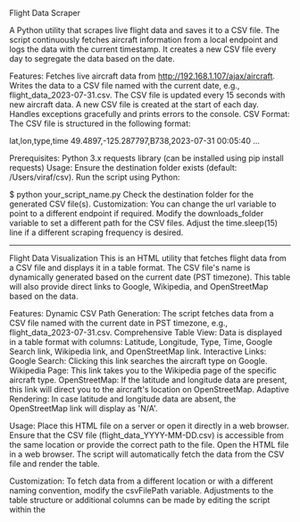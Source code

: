 Flight Data Scraper

A Python utility that scrapes live flight data and saves it to a CSV file. The script continuously fetches aircraft information from a local endpoint and logs the data with the current timestamp. It creates a new CSV file every day to segregate the data based on the date.

Features:
Fetches live aircraft data from http://192.168.1.107/ajax/aircraft.
Writes the data to a CSV file named with the current date, e.g., flight_data_2023-07-31.csv.
The CSV file is updated every 15 seconds with new aircraft data.
A new CSV file is created at the start of each day.
Handles exceptions gracefully and prints errors to the console.
CSV Format:
The CSV file is structured in the following format:


lat,lon,type,time
49.4897,-125.287797,B738,2023-07-31 00:05:40
...

Prerequisites:
Python 3.x
requests library (can be installed using pip install requests)
Usage:
Ensure the destination folder exists (default: /Users/viraf/csv).
Run the script using Python:

$ python your_script_name.py
Check the destination folder for the generated CSV file(s).
Customization:
You can change the url variable to point to a different endpoint if required.
Modify the downloads_folder variable to set a different path for the CSV files.
Adjust the time.sleep(15) line if a different scraping frequency is desired.


-----------------------------------------------------------------------------------------------------------------------------------


Flight Data Visualization
This is an HTML utility that fetches flight data from a CSV file and displays it in a table format. The CSV file's name is dynamically generated based on the current date (PST timezone). This table will also provide direct links to Google, Wikipedia, and OpenStreetMap based on the data.

Features:
Dynamic CSV Path Generation: The script fetches data from a CSV file named with the current date in PST timezone, e.g., flight_data_2023-07-31.csv.
Comprehensive Table View: Data is displayed in a table format with columns: Latitude, Longitude, Type, Time, Google Search link, Wikipedia link, and OpenStreetMap link.
Interactive Links:
Google Search: Clicking this link searches the aircraft type on Google.
Wikipedia Page: This link takes you to the Wikipedia page of the specific aircraft type.
OpenStreetMap: If the latitude and longitude data are present, this link will direct you to the aircraft's location on OpenStreetMap.
Adaptive Rendering: In case latitude and longitude data are absent, the OpenStreetMap link will display as 'N/A'.

Usage:
Place this HTML file on a server or open it directly in a web browser.
Ensure that the CSV file (flight_data_YYYY-MM-DD.csv) is accessible from the same location or provide the correct path to the file.
Open the HTML file in a web browser. The script will automatically fetch the data from the CSV file and render the table.

Customization:
To fetch data from a different location or with a different naming convention, modify the csvFilePath variable.
Adjustments to the table structure or additional columns can be made by editing the script within the <script> tags.

Dependencies:
The utility assumes that the CSV file exists and is named based on the date in PST timezone.
No external libraries or frameworks are required, as this utility uses vanilla JavaScript.

-----------------------------------------------------------------------------------------------------------------------------------

Simple HTTP CSV Server
A lightweight utility to serve CSV files over HTTP using Python's built-in modules. The server will serve files from a specified directory on your local machine.

Features:
Simplicity: Uses Python's built-in http.server and socketserver modules; no external dependencies required.
Custom Port & Directory: Set up to serve on port 8080 and from the directory /Users/viraf/csv by default.
Prerequisites:
Python 3.x installed on your machine.

Usage:
Clone or Download the Script: Download the Python script to your local machine.
Navigate to Script Location: Use the terminal or command prompt to navigate to the location where you saved the script.
Run the Script: Execute the command python <script_name>.py to start the server.
Access the Server: Once the server starts, you can access it by navigating to http://localhost:8080/ in your web browser. Here, you will see the list of CSV files available in the specified directory.

Customization:
Changing the Port: If you want to use a port other than 8080, modify the PORT variable in the script.
Changing the Directory: If you wish to serve files from a different directory, update the DIRECTORY variable with the desired path.
Note:
The server is set to serve files from /Users/viraf/csv by default. Ensure that this directory exists or update the DIRECTORY variable to a valid path before running the script.
Remember to allow access through your firewall if you intend to access this server from other devices on your network.

